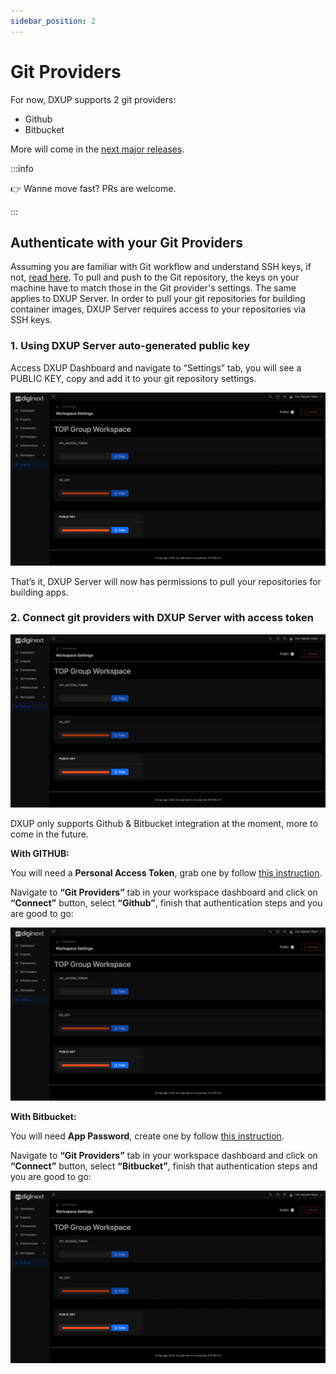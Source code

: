 ```yaml
---
sidebar_position: 2
---
```


# Git Providers

For now, DXUP supports 2 git providers:

- Github
- Bitbucket

More will come in the [next major releases](https://www.notion.so/Roadmap-6a8266c2929c48ad8d4c11c954e9d852?pvs=21). 

:::info

👉 Wanne move fast? PRs are welcome.

:::

## Authenticate with your Git Providers

Assuming you are familiar with Git workflow and understand SSH keys, if not, [read here](https://docs.github.com/en/authentication/connecting-to-github-with-ssh/about-ssh). To pull and push to the Git repository, the keys on your machine have to match those in the Git provider's settings. The same applies to DXUP Server. In order to pull your git repositories for building container images, DXUP Server requires access to your repositories via SSH keys.

### 1. Using DXUP Server auto-generated public key

Access DXUP Dashboard and navigate to “Settings” tab, you will see a PUBLIC KEY, copy and add it to your git repository settings.

![Untitled](./img/Untitled.png)

That’s it, DXUP Server will now has permissions to pull your repositories for building apps.

### 2. Connect git providers with DXUP Server with access token

![Untitled](./img/Untitled.png)

DXUP only supports Github & Bitbucket integration at the moment, more to come in the future.

**With GITHUB:**

You will need a **Personal Access Token**, grab one by follow [this instruction](https://docs.github.com/en/authentication/keeping-your-account-and-data-secure/managing-your-personal-access-tokens).

Navigate to **“Git Providers”** tab in your workspace dashboard and click on **“Connect”** button, select **“Github”**, finish that authentication steps and you are good to go:

![Untitled](./img/Untitled.png)

**With Bitbucket:**

You will need **App Password**, create one by follow [this instruction](https://support.atlassian.com/bitbucket-cloud/docs/app-passwords/).

Navigate to **“Git Providers”** tab in your workspace dashboard and click on **“Connect”** button, select **“Bitbucket”**, finish that authentication steps and you are good to go:

![Untitled](./img/Untitled.png)